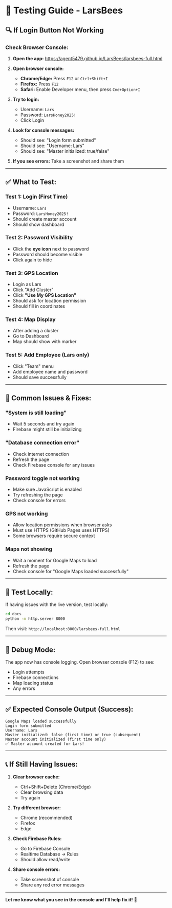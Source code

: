 # 🧪 Testing Guide - LarsBees

## 🔍 **If Login Button Not Working**

### **Check Browser Console:**

1. **Open the app:** https://agent5479.github.io/LarsBees/larsbees-full.html

2. **Open browser console:**
   - **Chrome/Edge:** Press `F12` or `Ctrl+Shift+I`
   - **Firefox:** Press `F12`
   - **Safari:** Enable Developer menu, then press `Cmd+Option+I`

3. **Try to login:**
   - Username: `Lars`
   - Password: `LarsHoney2025!`
   - Click Login

4. **Look for console messages:**
   - Should see: "Login form submitted"
   - Should see: "Username: Lars"
   - Should see: "Master initialized: true/false"

5. **If you see errors:** Take a screenshot and share them

---

## ✅ **What to Test:**

### **Test 1: Login (First Time)**
- Username: `Lars`
- Password: `LarsHoney2025!`
- Should create master account
- Should show dashboard

### **Test 2: Password Visibility**
- Click the **eye icon** next to password
- Password should become visible
- Click again to hide

### **Test 3: GPS Location**
- Login as Lars
- Click "Add Cluster"
- Click **"Use My GPS Location"**
- Should ask for location permission
- Should fill in coordinates

### **Test 4: Map Display**
- After adding a cluster
- Go to Dashboard
- Map should show with marker

### **Test 5: Add Employee (Lars only)**
- Click "Team" menu
- Add employee name and password
- Should save successfully

---

## 🐛 **Common Issues & Fixes:**

### **"System is still loading"**
- Wait 5 seconds and try again
- Firebase might still be initializing

### **"Database connection error"**
- Check internet connection
- Refresh the page
- Check Firebase console for any issues

### **Password toggle not working**
- Make sure JavaScript is enabled
- Try refreshing the page
- Check console for errors

### **GPS not working**
- Allow location permissions when browser asks
- Must use HTTPS (GitHub Pages uses HTTPS)
- Some browsers require secure context

### **Maps not showing**
- Wait a moment for Google Maps to load
- Refresh the page
- Check console for "Google Maps loaded successfully"

---

## 🔧 **Test Locally:**

If having issues with the live version, test locally:

```bash
cd docs
python -m http.server 8000
```

Then visit: `http://localhost:8000/larsbees-full.html`

---

## 📝 **Debug Mode:**

The app now has console logging. Open browser console (F12) to see:
- Login attempts
- Firebase connections
- Map loading status
- Any errors

---

## ✅ **Expected Console Output (Success):**

```
Google Maps loaded successfully
Login form submitted
Username: Lars
Master initialized: false (first time) or true (subsequent)
Master account initialized (first time only)
✅ Master account created for Lars!
```

---

## 📞 **If Still Having Issues:**

1. **Clear browser cache:**
   - Ctrl+Shift+Delete (Chrome/Edge)
   - Clear browsing data
   - Try again

2. **Try different browser:**
   - Chrome (recommended)
   - Firefox
   - Edge

3. **Check Firebase Rules:**
   - Go to Firebase Console
   - Realtime Database → Rules
   - Should allow read/write

4. **Share console errors:**
   - Take screenshot of console
   - Share any red error messages

---

**Let me know what you see in the console and I'll help fix it!** 🔧

